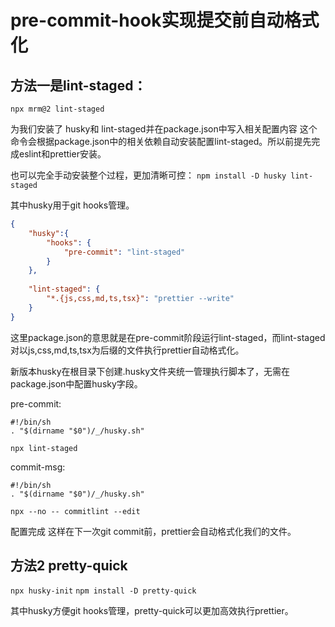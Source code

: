 # pre-commit-hook实现提交前自动格式化

## 方法一是lint-staged：
`npx mrm@2 lint-staged`

为我们安装了 husky和 lint-staged并在package.json中写入相关配置内容
这个命令会根据package.json中的相关依赖自动安装配置lint-staged。所以前提先完成eslint和prettier安装。

也可以完全手动安装整个过程，更加清晰可控：
`npm install -D husky lint-staged`

其中husky用于git hooks管理。

```json
{   
    "husky":{
        "hooks": {
            "pre-commit": "lint-staged"
        }
    },
    
    "lint-staged": {
        "*.{js,css,md,ts,tsx}": "prettier --write"
    }
}
```
这里package.json的意思就是在pre-commit阶段运行lint-staged，而lint-staged对以js,css,md,ts,tsx为后缀的文件执行prettier自动格式化。

新版本husky在根目录下创建.husky文件夹统一管理执行脚本了，无需在package.json中配置husky字段。

pre-commit:
```
#!/bin/sh
. "$(dirname "$0")/_/husky.sh"

npx lint-staged
```

commit-msg:
```
#!/bin/sh
. "$(dirname "$0")/_/husky.sh"

npx --no -- commitlint --edit
```

配置完成 这样在下一次git commit前，prettier会自动格式化我们的文件。

## 方法2 pretty-quick
`npx husky-init`
`npm install -D pretty-quick`

其中husky方便git hooks管理，pretty-quick可以更加高效执行prettier。